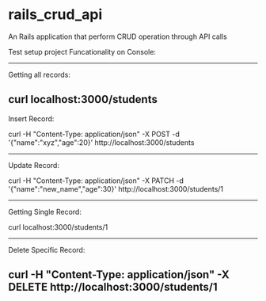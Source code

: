 # rails_crud_api
An Rails application that perform CRUD operation through API calls 

Test setup project Funcationality on Console:

--------------------------------------
Getting all records:

curl localhost:3000/students
--------------------------------------

Insert Record:

curl -H "Content-Type: application/json" -X POST -d '{"name":"xyz","age":20}' http://localhost:3000/students

--------------------------------------

Update Record:

curl -H "Content-Type: application/json" -X PATCH -d '{"name":"new_name","age":30}' http://localhost:3000/students/1

--------------------------------------

Getting Single Record:

curl localhost:3000/students/1

--------------------------------------

Delete Specific Record:

curl -H "Content-Type: application/json" -X DELETE http://localhost:3000/students/1
--------------------------------------
